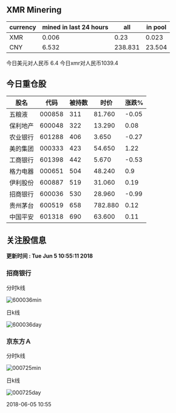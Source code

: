 ## XMR Minering

|currency|mined in last 24 hours|all|in pool|
|---|---|---|---|
|XMR|0.006|0.23|0.023|
|CNY|6.532|238.831|23.504|

今日美元对人民币 6.4	今日xmr对人民币1039.4


## 今日重仓股 

|股名|代码|被持数|时价|涨跌%|
|---|---|---|---|---|
|五粮液|000858|311|81.760|-0.05|
|保利地产|600048|322|13.290|0.08|
|农业银行|601288|406|3.650|-0.27|
|美的集团|000333|423|54.650|1.22|
|工商银行|601398|442|5.670|-0.53|
|格力电器|000651|504|48.240|0.9|
|伊利股份|600887|519|31.060|0.19|
|招商银行|600036|530|28.960|-0.99|
|贵州茅台|600519|658|782.880|0.12|
|中国平安|601318|690|63.600|0.11|

## 关注股信息
**更新时间 : Tue Jun  5 10:55:11 2018**
### 招商银行 
分时k线

![600036min](http://image.sinajs.cn/newchart/min/n/sh600036.gif)

日k线

![600036day](http://image.sinajs.cn/newchart/daily/n/sh600036.gif)

### 京东方Ａ 
分时k线

![000725min](http://image.sinajs.cn/newchart/min/n/sz000725.gif)

日k线

![000725day](http://image.sinajs.cn/newchart/daily/n/sz000725.gif)

2018-06-05 10:55
